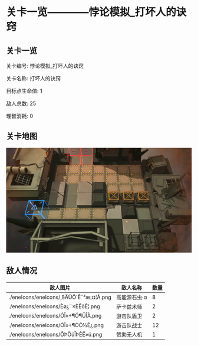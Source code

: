 # 关卡一览————悖论模拟_打坏人的诀窍


## 关卡一览

关卡编号: 悖论模拟_打坏人的诀窍

关卡名称: 打坏人的诀窍

目标点生命值: 1

敌人总数: 25

理智消耗: 0


## 关卡地图
![悖论模拟_打坏人的诀窍](./oprMap/悖论模拟_打坏人的诀窍.png)

## 敌人情况

| 敌人图片 | 敌人名称 | 数量  |
|---------|-----|-----|
| ./eneIcons/eneIcons/¸ßÄÜÔ´Ê¯³æ¡¤¦Á.png| 高能源石虫·α  |   8  |
| ./eneIcons/eneIcons/Èø¿¨×ÈÊõÊ¦.png| 萨卡兹术师  |   2  |
| ./eneIcons/eneIcons/ÓÎ»÷¶Ó¶ÜÎÀ.png| 游击队盾卫  |   2  |
| ./eneIcons/eneIcons/ÓÎ»÷¶ÓÕ½Ê¿.png| 游击队战士  |   12  |
| ./eneIcons/eneIcons/ÔÞÖúÎÞÈË»ú.png| 赞助无人机  |   1  |
